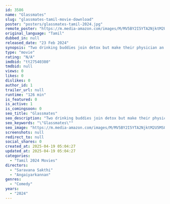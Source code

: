 ```yaml
---
id: 3586
name: "Glassmates"
slug: "glassmates-tamil-movie-download"
poster: "posters/glassmates-tamil-2024.jpg"
remote_poster: "https://m.media-amazon.com/images/M/MV5BY2I5YTA2NjktM2U5MS00ODA2LWE3YmMtZDk5YWIwMDZmOTI1XkEyXkFqcGc@._V1_SX300.jpg"
original_language: "Tamil"
dubbed_in: null
released_date: "23 Feb 2024"
synopsis: "Two drinking buddies join detox but make their physician an alcoholic too, sparking mayhem locally."
type: "movie"
rating: "N/A"
imdbid: "tt27540380"
tmdbid: null
views: 0
likes: 0
dislikes: 0
author_id: 1
trailer_url: null
runtime: "126 min"
is_featured: 0
is_active: 1
is_comingsoon: 0
seo_title: "Glassmates"
seo_description: "Two drinking buddies join detox but make their physician an alcoholic too, sparking mayhem locally."
seo_keywords: "\"Glassmates\""
seo_image: "https://m.media-amazon.com/images/M/MV5BY2I5YTA2NjktM2U5MS00ODA2LWE3YmMtZDk5YWIwMDZmOTI1XkEyXkFqcGc@._V1_SX300.jpg"
screenshots: null
redirect_to: null
social_shares: 0
created_at: 2025-04-19 05:04:27
updated_at: 2025-04-19 05:04:27
categories:
  - "Tamil 2024 Movies"
directors:
  - "Saravana Sakthi"
  - "Angaiyarkannan"
genres:
  - "Comedy"
years:
  - "2024"
---
```

